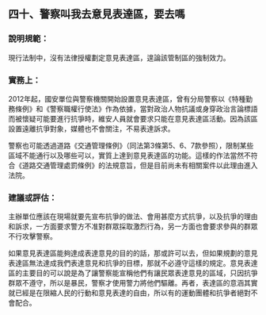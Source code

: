 ## 四十、警察叫我去意見表達區，要去嗎

### 說明規範：

現行法制中，沒有法律授權劃定意見表達區，遑論該管制區的強制效力。

### 實務上：

2012年起，國安單位與警察機關開始設置意見表達區，曾有分局警察以《特種勤務條例》和《警察職權行使法》作為依據，當對政治人物抗議或身穿政治言論標語而被懷疑可能要進行抗爭時，維安人員就會要求只能在意見表達區活動。因為該區設置遠離抗爭對象，媒體也不會關注，不易表達訴求。

警察也可能透過道路《交通管理條例》（同法第3條第5、6、7款參照），限制某些區域不能通行以及哪些可以，實質上達到意見表達區的功能。這樣的作法當然不符合《道路交通管理處罰條例》的法規意旨，但是目前尚未有相關案件以此理由進入法院。

### 建議或評估：

主辦單位應該在現場就要先宣布抗爭的做法、會用甚麼方式抗爭，以及抗爭的理由和訴求，一方面要求警方不准對群眾採取激烈行為，另一方面也會要求參與的群眾不行攻擊警察。

如果意見表達區能夠達成表達意見的目的的話，那或許可以去，但如果規劃的意見表達區無法達成我們表達意見和抗爭的目標，那就不必遵守這樣的規定。意見表達區的主要目的可以說是為了讓警察能宣稱他們有讓民眾表達意見的區域，只因抗爭群眾不遵守，所以是暴民，警察才使用警力將他們驅離。再者，表達區的意涵其實就已經是在限縮人民的行動和意見表達的自由，所以有的運動團體和抗爭者絕對不會配合。
